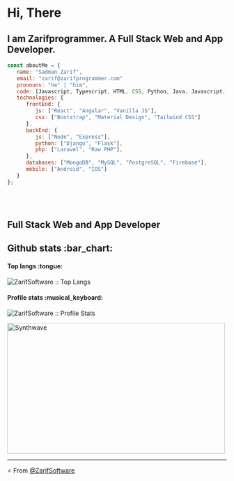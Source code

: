 # Hi, There
## I am Zarifprogrammer. A Full Stack Web and App Developer.

```javascript
const aboutMe = {
   name: "Sadman Zarif",
   email: "zarif@zarifprogrammer.com"
   pronouns: "he" | "him",
   code: [Javascript, Typescript, HTML, CSS, Python, Java, Javascript, PHP, TypeScript, Wordpress, Dart, Kotlin],
   technologies: {
      frontEnd: {
         js: ["React", "Angular", "Vanilla JS"],
         css: ["Bootstrap", "Material Design", "Tailwind CSS"]
      },
      backEnd: {
         js: ["Node", "Express"],
         python: ["Django", "Flask"],
         php: ["Laravel", "Raw PHP"],
      },
      databases: ["MongoDB", "MySQL", "PostgreSQL", "Firebase"],
      mobile: ["Android", "IOS"]
   }
};
```

</br></br>

<h2>Full Stack Web and App Developer</h2>

<h2>Github stats :bar_chart:</h2>

<h4>Top langs :tongue:</h4>

<p><img src="https://github-readme-stats.vercel.app/api/top-langs/?username=ZarifSoftware&langs_count=10&theme=tokyonight&layout=compact" alt="ZarifSoftware :: Top Langs" /></p>

<h4>Profile stats :musical_keyboard:</h4>

<p><img src="https://github-readme-stats.vercel.app/api?username=ZarifSoftware&show_icons=true&theme=synthwave" alt="ZarifSoftware :: Profile Stats" /></p>

<p><img src="https://thumbs.gfycat.com/GoodnaturedFondGaur-size_restricted.gif" alt="Synthwave" height="300" width="500"></p>


---

⭐️ From [@ZarifSoftware](https://github.com/ZarifSoftware)
